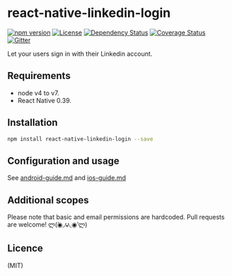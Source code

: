 # react-native-linkedin-login

[![npm version](https://img.shields.io/npm/v/react-native-linkedin-login.svg?style=flat-square)](https://www.npmjs.com/package/react-native-linkedin-login)
[![License](http://img.shields.io/:license-mit-blue.svg?style=flat-square)](http://badges.mit-license.org)
[![Dependency Status](https://david-dm.org/jodybrewster/react-native-linkedin-login.svg)](https://david-dm.org/jodybrewster/react-native-linkedin-login)
[![Coverage Status](https://coveralls.io/repos/github/jodybrewster/react-native-linkedin-login/badge.svg?branch=master)](https://coveralls.io/github/jodybrewster/react-native-linkedin-login?branch=master)
[![Gitter](https://badges.gitter.im/react-native-linkedin-login/Lobby.svg)](https://gitter.im/react-native-linkedin-login/Lobby?utm_source=badge&utm_medium=badge&utm_campaign=pr-badge)

Let your users sign in with their Linkedin account.

## Requirements

* node v4 to v7.
* React Native 0.39.

## Installation

```bash
npm install react-native-linkedin-login --save
```

## Configuration and usage

See [android-guide.md](https://github.com/jodybrewster/react-native-linkedin-login/blob/master/md/android.guide.md) and [ios-guide.md](https://github.com/jodybrewster/react-native-linkedin-login/blob/master/md/ios.guide.md)

## Additional scopes

Please note that basic and email permissions are hardcoded. Pull requests are welcome! ლ(́◉◞౪◟◉‵ლ)

## Licence
(MIT)
